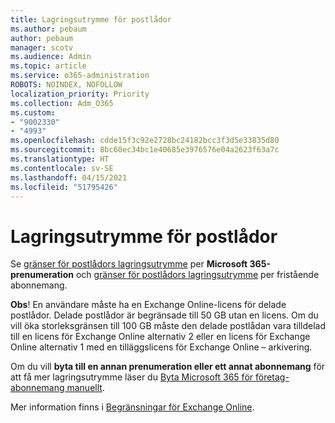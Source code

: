 ```yaml
---
title: Lagringsutrymme för postlådor
ms.author: pebaum
author: pebaum
manager: scotv
ms.audience: Admin
ms.topic: article
ms.service: o365-administration
ROBOTS: NOINDEX, NOFOLLOW
localization_priority: Priority
ms.collection: Adm_O365
ms.custom:
- "9002330"
- "4993"
ms.openlocfilehash: cdde15f3c92e2728bc24182bcc3f3d5e33835d80
ms.sourcegitcommit: 8bc60ec34bc1e40685e3976576e04a2623f63a7c
ms.translationtype: HT
ms.contentlocale: sv-SE
ms.lasthandoff: 04/15/2021
ms.locfileid: "51795426"
---
```

# <a name="mailbox-storage"></a>Lagringsutrymme för postlådor

Se [gränser för postlådors lagringsutrymme](https://docs.microsoft.com/office365/servicedescriptions/exchange-online-service-description/exchange-online-limits#mailbox-storage-limits) per **Microsoft 365-prenumeration** och [gränser för postlådors lagringsutrymme](https://docs.microsoft.com/office365/servicedescriptions/exchange-online-service-description/exchange-online-limits#storage-limits-across-standalone-plans) per fristående abonnemang. 

**Obs**! En användare måste ha en Exchange Online-licens för delade postlådor. Delade postlådor är begränsade till 50 GB utan en licens. Om du vill öka storleksgränsen till 100 GB måste den delade postlådan vara tilldelad till en licens för Exchange Online alternativ 2 eller en licens för Exchange Online alternativ 1 med en tilläggslicens för Exchange Online – arkivering.

Om du vill **byta till en annan prenumeration eller ett annat abonnemang** för att få mer lagringsutrymme läser du [Byta Microsoft 365 för företag-abonnemang manuellt](https://docs.microsoft.com/microsoft-365/commerce/subscriptions/switch-plans-manually?view=o365-worldwide).

Mer information finns i [Begränsningar för Exchange Online](https://docs.microsoft.com/office365/servicedescriptions/exchange-online-service-description/exchange-online-limits).
